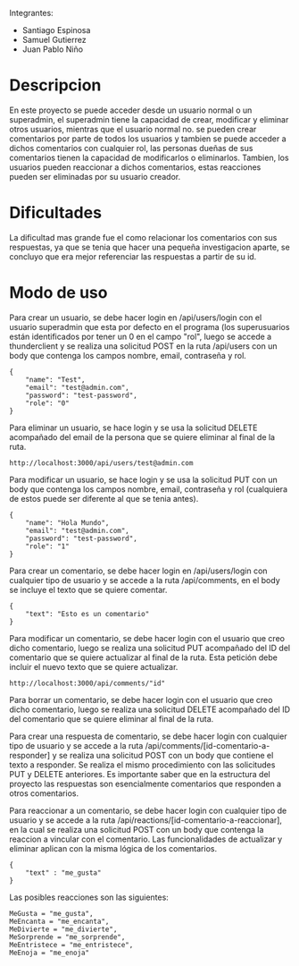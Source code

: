 Integrantes:
* Santiago Espinosa
* Samuel Gutierrez
* Juan Pablo Niño

# Descripcion
  En este proyecto se puede acceder desde un usuario normal o un superadmin, el superadmin tiene la capacidad de crear,
   modificar y eliminar otros usuarios, mientras que el usuario normal no. se pueden crear comentarios por parte de todos
   los usuarios y tambien se puede acceder a dichos comentarios con cualquier rol, las personas dueñas de sus comentarios
   tienen la capacidad de modificarlos o eliminarlos. Tambien, los usuarios pueden reaccionar a dichos comentarios, estas
  reacciones pueden ser eliminadas por su usuario creador.

# Dificultades
  La dificultad mas grande fue el como relacionar los comentarios con sus respuestas, ya que se tenia que hacer una
  pequeña investigacion aparte, se concluyo que era mejor referenciar las respuestas a partir de su id.

# Modo de uso
Para crear un usuario, se debe hacer login en /api/users/login con el usuario superadmin que esta por defecto en el programa (los superusuarios están identificados por tener un 0 en el campo "rol", luego se accede
a thunderclient y se realiza una solicitud POST en la ruta /api/users con un body que contenga los campos nombre, email, contraseña y rol. 

```
{
    "name": "Test",
    "email": "test@admin.com",
    "password": "test-password",
    "role": "0"
}
```

Para eliminar un usuario, se hace login y se usa la solicitud DELETE acompañado del email de la persona que se quiere eliminar al final de la ruta.

```
http://localhost:3000/api/users/test@admin.com
```

Para modificar un usuario, se hace login y se usa la solicitud PUT con un body que contenga los campos nombre, email, contraseña y rol (cualquiera de estos puede ser diferente al que se tenia antes).

```
{
    "name": "Hola Mundo",
    "email": "test@admin.com",
    "password": "test-password",
    "role": "1"
}
```

Para crear un comentario, se debe hacer login en /api/users/login con cualquier tipo de usuario y se accede a la ruta /api/comments, en el body 
se incluye el texto que se quiere comentar.

```
{
    "text": "Esto es un comentario"
}
```

Para modificar un comentario, se debe hacer login con el usuario que creo dicho comentario, luego se realiza una
solicitud PUT acompañado del ID del comentario que se quiere actualizar al final de la ruta. Esta petición debe incluir el nuevo texto que se quiere actualizar. 

```
http://localhost:3000/api/comments/"id"
````

Para borrar un comentario, se debe hacer login con el usuario que creo dicho comentario, luego se realiza una solicitud DELETE acompañado del ID del comentario que se quiere eliminar al final de la ruta.

Para crear una respuesta de comentario, se debe hacer login con cualquier tipo de usuario y se accede a la ruta /api/comments/[id-comentario-a-responder] y se realiza una solicitud POST 
con un body que contiene el texto a responder. Se realiza el mismo procedimiento con las solicitudes PUT y DELETE anteriores. Es importante saber que en la estructura del proyecto las respuestas son esencialmente comentarios que responden a otros comentarios.

Para reaccionar a un comentario, se debe hacer login con cualquier tipo de usuario y se accede a la ruta /api/reactions/[id-comentario-a-reaccionar], en la cual se realiza una solicitud
POST con un body que contenga la reaccion a vincular con el comentario. Las funcionalidades de actualizar y eliminar aplican con la misma lógica de los comentarios.

```
{
    "text" : "me_gusta"
}
```

Las posibles reacciones son las siguientes:

```
MeGusta = "me_gusta",
MeEncanta = "me_encanta",
MeDivierte = "me_divierte",
MeSorprende = "me_sorprende",
MeEntristece = "me_entristece",
MeEnoja = "me_enoja"
```



